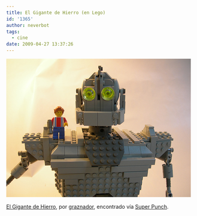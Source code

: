```yaml
---
title: El Gigante de Hierro (en Lego)
id: '1365'
author: neverbot
tags:
  - cine
date: 2009-04-27 13:37:26
---
```


![El Gigante de Hierro (en Lego)](./el-gigante-de-hierro-en-lego/iron-giant-en-lego.png "El Gigante de Hierro (en Lego)")

[El Gigante de Hierro](http://www.imdb.com/title/tt0129167/), por [graznador](http://www.flickr.com/photos/graznador/363250859/), encontrado vía [Super Punch](http://superpunch.blogspot.com/2008/05/iron-giant-made-out-of-lego.html).